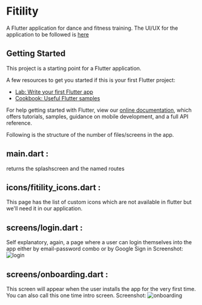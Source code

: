 # Fitility

A Flutter application for dance and fitness training. The UI/UX for the application to be followed is [here](https://xd.adobe.com/view/8ac5be57-dfd4-47f0-a4e9-4ec8285b55cc-df96/grid)

## Getting Started

This project is a starting point for a Flutter application.

A few resources to get you started if this is your first Flutter project:

- [Lab: Write your first Flutter app](https://flutter.dev/docs/get-started/codelab)
- [Cookbook: Useful Flutter samples](https://flutter.dev/docs/cookbook)

For help getting started with Flutter, view our
[online documentation](https://flutter.dev/docs), which offers tutorials,
samples, guidance on mobile development, and a full API reference.

Following is the structure of the number of files/screens in the app.

## main.dart :
returns the splashscreen and the named routes

## icons/fitility_icons.dart :
 This page has the list of custom icons which are not available in flutter but we'll need it in our application.
 

## screens/login.dart :
 Self explanatory, again, a page where a user can login themselves into the app either by email-password combo or by Google Sign in
 Screenshot: ![login](https://user-images.githubusercontent.com/55777560/104005461-296aad00-51cb-11eb-95be-97023b8bd90f.jpeg)
 
 ## screens/onboarding.dart :
 This screen will appear when the user installs the app for the very first time. You can also call this one time intro screen.
 Screenshot: ![onboarding](https://user-images.githubusercontent.com/55777560/104005416-148e1980-51cb-11eb-8611-566701677094.jpeg)

